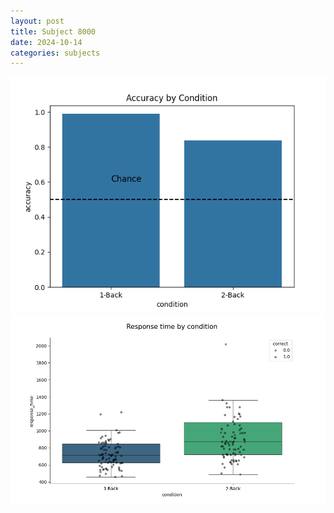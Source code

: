 ```yaml
---
layout: post
title: Subject 8000
date: 2024-10-14
categories: subjects
---
```


![](data/8000/run-13/8000_ATS_acc.png)
![](data/8000/run-13/8000_ATS_rt.png)

